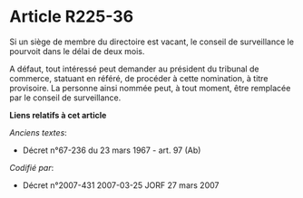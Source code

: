 # Article R225-36

Si un siège de membre du directoire est vacant, le conseil de surveillance le pourvoit dans le délai de deux mois.

A défaut, tout intéressé peut demander au président du tribunal de commerce, statuant en référé, de procéder à cette
nomination, à titre provisoire. La personne ainsi nommée peut, à tout moment, être remplacée par le conseil de surveillance.

**Liens relatifs à cet article**

_Anciens textes_:

  - Décret n°67-236 du 23 mars 1967 - art. 97 (Ab)

_Codifié par_:

  - Décret n°2007-431 2007-03-25 JORF 27 mars 2007
